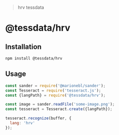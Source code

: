 > hrv tessdata

# @tessdata/hrv

## Installation

```
npm install @tessdata/hrv
```

## Usage

```js
const sander = require('@marionebl/sander');
const Tesseract = require('tesseract.js');
const {langPath} = require('@tessdata/hrv');

const image = sander.readFile('some-image.png');
const tesseract = Tesseract.create({langPath});

tesseract.recognize(buffer, {
  lang: 'hrv'
});
```
